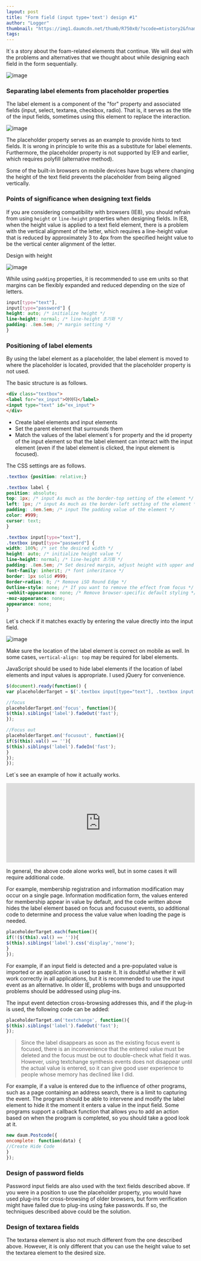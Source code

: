 ```yaml
---
layout: post
title: "Form field (input type='text') design #1"
author: "Logger"
thumbnail: "https://img1.daumcdn.net/thumb/R750x0/?scode=mtistory2&fname=https%3A%2F%2Ft1.daumcdn.net%2Fcfile%2Ftistory%2F271DD73A55B26C7F0A"
tags: 
---
```



It`s a story about the foam-related elements that continue. We will deal with the problems and alternatives that we thought about while designing each field in the form sequentially.

![image](https://t1.daumcdn.net/cfile/tistory/271DD73A55B26C7F0A)

### Separating label elements from placeholder properties

The label element is a component of the "for" property and associated fields (input, select, textarea, checkbox, radio). That is, it serves as the title of the input fields, sometimes using this element to replace the interaction.

![image](https://t1.daumcdn.net/cfile/tistory/22256E3B55AD5FE22A)

The placeholder property serves as an example to provide hints to text fields. It is wrong in principle to write this as a substitute for label elements. Furthermore, the placeholder property is not supported by IE9 and earlier, which requires polyfill (alternative method).

Some of the built-in browsers on mobile devices have bugs where changing the height of the text field prevents the placeholder from being aligned vertically.

### Points of significance when designing text fields

If you are considering compatibility with browsers (IE8), you should refrain from using `height` or `line-height` properties when designing fields. In IE8, when the height value is applied to a text field element, there is a problem with the vertical alignment of the letter, which requires a line-height value that is reduced by approximately 3 to 4px from the specified height value to be the vertical center alignment of the letter.

Design with height

![image](https://t1.daumcdn.net/cfile/tistory/2555883355AD740806)

While using `padding` properties, it is recommended to use em units so that margins can be flexibly expanded and reduced depending on the size of letters.

```css
input[type="text"],
input[type="password"] {
height: auto; /* initialize height */
line-height: normal; /* line-height 초기화 */
padding: .8em.5em; /* margin setting */
}

```

### Positioning of label elements

By using the label element as a placeholder, the label element is moved to where the placeholder is located, provided that the placeholder property is not used.

The basic structure is as follows.

```html
<div class="textbox">
<label for="ex_input">아이디</label>
<input type="text" id="ex_input">
</div>

```

- Create label elements and input elements
- Set the parent element that surrounds them
- Match the values of the label element`s for property and the id property of the input element so that the label element can interact with the input element (even if the label element is clicked, the input element is focused).

The CSS settings are as follows.

```css
.textbox {position: relative;}

.textbox label {
position: absolute;
top: 1px; /* input As much as the border-top setting of the element */
left: 1px; /* input As much as the border-left setting of the element */
padding: .8em.5em; /* input The padding value of the element */
color: #999;
cursor: text;
}

.textbox input[type="text"],
.textbox input[type="password"] {
width: 100%; /* set the desired width */
height: auto; /* initialize height value */
line-height: normal; /* line-height 초기화 */
padding: .8em.5em; /* Set desired margin, adjust height with upper and lower margin */
font-family: inherit; /* font inheritance */
border: 1px solid #999;
Border-radius: 0; /* Remove iSO Round Edge */
Outline-style: none; /* If you want to remove the effect from focus */
-webkit-appearance: none; /* Remove browser-specific default styling */
-moz-appearance: none;
appearance: none;
}

```

Let`s check if it matches exactly by entering the value directly into the input field.

![image](https://t1.daumcdn.net/cfile/tistory/2347CC4D55AD7F6012)

Make sure the location of the label element is correct on mobile as well. In some cases, `vertical-align: top` may be required for label elements.

JavaScript should be used to hide label elements if the location of label elements and input values is appropriate. I used jQuery for convenience.

```js
$(document).ready(function() {
var placeholderTarget = $('.textbox input[type="text"], .textbox input[type="password"]');

//focus
placeholderTarget.on('focus', function(){
$(this).siblings('label').fadeOut('fast');
});

//Focus out
placeholderTarget.on('focusout', function(){
if($(this).val() == ''){
$(this).siblings('label').fadeIn('fast');
}
});
});

```

Let`s see an example of how it actually works.

<iframe allowfullscreen="true" allowpaymentrequest="true" allowtransparency="true" class="cp_embed_iframe " frameborder="0" height="212" width="100%" name="cp_embed_1" scrolling="no" src="https://codepen.io/uzugoer/embed/QbVZyg?height=212&amp;theme-id=17120&amp;slug-hash=QbVZyg&amp;default-tab=result&amp;user=uzugoer&amp;name=cp_embed_1" style="width: 100%; overflow:hidden; display:block;" title="CodePen Embed" loading="lazy" id="cp_embed_QbVZyg"></iframe>

In general, the above code alone works well, but in some cases it will require additional code.

For example, membership registration and information modification may occur on a single page. Information modification form, the values entered for membership appear in value by default, and the code written above hides the label element based on focus and focusout events, so additional code to determine and process the value value when loading the page is needed.

```js
placeholderTarget.each(function(){
if(!($(this).val() == '')){
$(this).siblings('label').css('display','none');
}
});

```

For example, if an input field is detected and a pre-populated value is imported or an application is used to paste it. It is doubtful whether it will work correctly in all applications, but it is recommended to use the input event as an alternative. In older IE, problems with bugs and unsupported problems should be addressed using plug-ins.

The input event detection cross-browsing addresses this, and if the plug-in is used, the following code can be added:

```js
placeholderTarget.on('textchange', function(){
$(this).siblings('label').fadeOut('fast');
});

```

> Since the label disappears as soon as the existing focus event is focused, there is an inconvenience that the entered value must be deleted and the focus must be out to double-check what field it was. However, using textchange synthesis events does not disappear until the actual value is entered, so it can give good user experience to people whose memory has declined like I did.

For example, if a value is entered due to the influence of other programs, such as a page containing an address search, there is a limit to capturing the event. The program should be able to intervene and modify the label element to hide it the moment it enters a value in the input field. Some programs support a callback function that allows you to add an action based on when the program is completed, so you should take a good look at it.

```js
new daum.Postcode({
oncomplete: function(data) {
//Create Hide Code
}
});

```

### Design of password fields

Password input fields are also used with the text fields described above. If you were in a position to use the placeholder property, you would have used plug-ins for cross-browsing of older browsers, but form verification might have failed due to plug-ins using fake passwords. If so, the techniques described above could be the solution.

### Design of textarea fields

The textarea element is also not much different from the one described above. However, it is only different that you can use the height value to set the textarea element to the desired size.